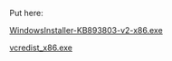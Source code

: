 Put here:

[WindowsInstaller-KB893803-v2-x86.exe](http://www.microsoft.com/en-us/download/details.aspx?id=25)

[vcredist_x86.exe](http://www.microsoft.com/en-us/download/details.aspx?id=5555)